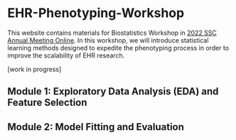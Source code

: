 # EHR-Phenotyping-Workshop

This website contains materials for Biostatistics Workshop in [2022 SSC Annual Meeting Online](https://ssc.ca/en/meetings/annual/2022-annual-meeting). In this workshop, we will introduce statistical learning methods designed to expedite the phenotyping process in order to improve the scalability of EHR research.  

[work in progress]

## Module 1: Exploratory Data Analysis (EDA) and Feature Selection

## Module 2: Model Fitting and Evaluation